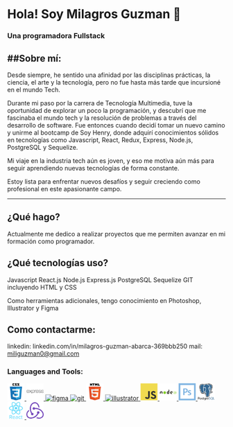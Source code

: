 # Hola! Soy Milagros Guzman 👋
### Una programadora Fullstack 

##Sobre mí:
----
Desde siempre, he sentido una afinidad por las disciplinas prácticas, la ciencia, el arte y la tecnología, pero no fue hasta más tarde que incursioné en el mundo Tech.

Durante mi paso por la carrera de Tecnología Multimedia, tuve la oportunidad de explorar un poco la programación, y descubrí que me fascinaba el mundo tech y la resolución de problemas a través del desarrollo de software. Fue entonces cuando decidí tomar un nuevo camino y unirme al bootcamp de Soy Henry, donde adquirí conocimientos sólidos en tecnologías como Javascript, React, Redux, Express, Node.js, PostgreSQL y Sequelize.

Mi viaje en la industria tech aún es joven, y eso me motiva aún más para seguir aprendiendo nuevas tecnologías de forma constante.

Estoy lista para enfrentar nuevos desafíos y seguir creciendo como profesional en este apasionante campo.

-----
## ¿Qué hago?
Actualmente me dedico a realizar proyectos que me permiten avanzar en mi formación como programador.

## ¿Qué tecnologías uso?
Javascript
React.js
Node.js
Express.js
PostgreSQL
Sequelize
GIT
incluyendo HTML y CSS

Como herramientas adicionales, tengo conocimiento en Photoshop, Illustrator y Figma

## Como contactarme:  

linkedin: linkedin.com/in/milagros-guzman-abarca-369bbb250
mail: miliguzman0@gmail.com


<h3 align="left">Languages and Tools:</h3>
<p align="left"> <a href="https://www.w3schools.com/css/" target="_blank" rel="noreferrer"> <img src="https://raw.githubusercontent.com/devicons/devicon/master/icons/css3/css3-original-wordmark.svg" alt="css3" width="40" height="40"/> </a> <a href="https://expressjs.com" target="_blank" rel="noreferrer"> <img src="https://raw.githubusercontent.com/devicons/devicon/master/icons/express/express-original-wordmark.svg" alt="express" width="40" height="40"/> </a> <a href="https://www.figma.com/" target="_blank" rel="noreferrer"> <img src="https://www.vectorlogo.zone/logos/figma/figma-icon.svg" alt="figma" width="40" height="40"/> </a> <a href="https://git-scm.com/" target="_blank" rel="noreferrer"> <img src="https://www.vectorlogo.zone/logos/git-scm/git-scm-icon.svg" alt="git" width="40" height="40"/> </a> <a href="https://www.w3.org/html/" target="_blank" rel="noreferrer"> <img src="https://raw.githubusercontent.com/devicons/devicon/master/icons/html5/html5-original-wordmark.svg" alt="html5" width="40" height="40"/> </a> <a href="https://www.adobe.com/in/products/illustrator.html" target="_blank" rel="noreferrer"> <img src="https://www.vectorlogo.zone/logos/adobe_illustrator/adobe_illustrator-icon.svg" alt="illustrator" width="40" height="40"/> </a> <a href="https://developer.mozilla.org/en-US/docs/Web/JavaScript" target="_blank" rel="noreferrer"> <img src="https://raw.githubusercontent.com/devicons/devicon/master/icons/javascript/javascript-original.svg" alt="javascript" width="40" height="40"/> </a> <a href="https://nodejs.org" target="_blank" rel="noreferrer"> <img src="https://raw.githubusercontent.com/devicons/devicon/master/icons/nodejs/nodejs-original-wordmark.svg" alt="nodejs" width="40" height="40"/> </a> <a href="https://www.photoshop.com/en" target="_blank" rel="noreferrer"> <img src="https://raw.githubusercontent.com/devicons/devicon/master/icons/photoshop/photoshop-line.svg" alt="photoshop" width="40" height="40"/> </a> <a href="https://www.postgresql.org" target="_blank" rel="noreferrer"> <img src="https://raw.githubusercontent.com/devicons/devicon/master/icons/postgresql/postgresql-original-wordmark.svg" alt="postgresql" width="40" height="40"/> </a> <a href="https://reactjs.org/" target="_blank" rel="noreferrer"> <img src="https://raw.githubusercontent.com/devicons/devicon/master/icons/react/react-original-wordmark.svg" alt="react" width="40" height="40"/> </a> <a href="https://redux.js.org" target="_blank" rel="noreferrer"> <img src="https://raw.githubusercontent.com/devicons/devicon/master/icons/redux/redux-original.svg" alt="redux" width="40" height="40"/> </a> </p>
